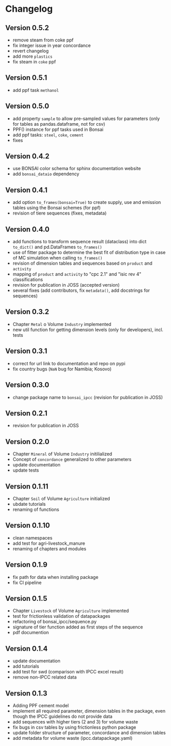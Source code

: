 # Changelog


## Version 0.5.2
- remove steam from coke ppf
- fix integer issue in year concordance
- revert changelog
- add more `plastics`
- fix steam in `coke` ppf

## Version 0.5.1

-  add ppf task `methanol`

## Version 0.5.0

- add property `sample` to allow pre-sampled values for parameters (only for tables as pandas.dataframe, not for csv)
- PPF() instance for ppf tasks used in Bonsai
- add ppf tasks: `steel`, `coke`, `cement`
- fixes

## Version 0.4.2

-  use BONSAI color schema for sphinx documentation website
- add `bonsai_dataio` dependency

## Version 0.4.1

- add option `to_frames(bonsai=True)` to create supply, use and emission tables using the Bonsai schemes (for ppf)
- revision of tiere sequences (fixes, metadata)

## Version 0.4.0

- add functions to transform sequence result (dataclass) into dict `to_dict()` and pd.DataFrames `to_frames()`
- use of fitter package to determine the best fit of distribution type in case of MC simulation when calling `to_frames()`
- revision of dimension tables and sequences based on `product` and `activity`
- mapping of `product` and `activity` to "cpc 2.1" and "isic rev 4" classifications
- revision for publication in JOSS (accepted version)
- several fixes (add contributors, fix `metadata()`, add docstrings for sequences)

## Version 0.3.2

- Chapter `Metal` o Volume `Industry` implemented
- new util function for getting dimension levels (only for developers), incl. tests

## Version 0.3.1

- correct for url link to documentation and repo on pypi
- fix country bugs (`NaN` bug for Namibia; Kosovo)

## Version 0.3.0

- change package name to `bonsai_ipcc` (revision for publication in JOSS)

## Version 0.2.1

- revision for publication in JOSS

## Version 0.2.0

- Chapter `Mineral` of Volume `Industry` initilialized
- Concept of `concordance` generalized to other parameters
- update documentation
- update tests

## Version 0.1.11

- Chapter `Soil` of Volume `Agriculture` initialized
- ubdate tutorials
- renaming of functions

## Version 0.1.10

- clean namespaces
- add test for agri-livestock_manure
- renaming of chapters and modules

## Version 0.1.9

- fix path for data when installing package
- fix CI pipeline

## Version 0.1.5

- Chapter `Livestock` of Volume `Agriculture` implemented
- test for frictionless validation of datapackages
- refactoring of bonsai_ipcc/sequence.py
- signature of tier function added as first steps of the sequence
- pdf documention

## Version 0.1.4

- update documentation
- add tutorials
- add test for swd (comparison with IPCC excel result)
- remove non-IPCC related data

## Version 0.1.3

- Adding PPF cement model
- implement all required parameter, dimension tables in the package, even though the IPCC guidelines do not provide data
- add sequences with higher tiers (2 and 3) for volume waste
- fix bugs in csv tables by using frictionless python package
- update folder structure of parameter, concordance and dimension tables
- add metadata for volume waste (ipcc.datapackage.yaml)